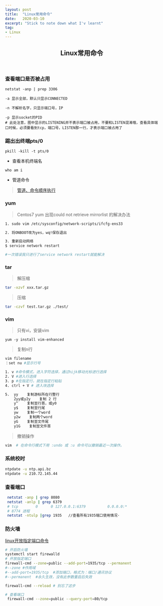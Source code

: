 ```yaml
---
layout: post
title:  "Linux常用命令"
date:   2020-03-10
excerpt: "Stick to note down what I'v learnt"
tag:
- Linux
---
```


<center><H2><b>Linux常用命令</b></H2></center><br>

### 查看端口是否被占用

```shell
netstat -anp | prep 3306

-a 显示全部，默认只显示CONNECTED

-n 不解析名字，只显示端口号，IP

-p 显示socket的PID
# 此处注意，图中显示的LISTENING并不表示端口被占用，不要和LISTEN混淆哦，查看具体端口时候，必须要看到tcp，端口号，LISTEN那一行，才表示端口被占用了
```

### 踢出出终端pts/0

```shell
pkill -kill -t pts/0
```

- 查看本机终端名

```shell
who am i
```

- 管道命令

> [管道、命令顺序执行](https://www.jianshu.com/p/9c0c2b57cb73)

### yum

> Centos7 yum 出现could not retrieve mirrorlist 的解决办法

```bash
1. sudo vim /etc/sysconfig/network-scripts/ifcfg-ens33 

2. 将ONBOOT改为yes，wq!保存退出

3. 重新启动网络
$ service network restart

#一次错误我只进行了service network restart就能解决
```

### tar

> 解压缩

```bash
tar -xzvf xxx.tar.gz
```

> 压缩

```bash
tar -czvf test.tar.gz ./test/
```

### vim

> 只有vi，安装vim

```shell
yum -y install vim-enhanced
```

> 复制n行

```bash
vim filename
：set nu #显示行号

1. v #命令模式，进入字符选择，通过hijk移动光标进行选择
2. V #进入行选择
3. p #在指定行，就在指定行粘贴
4. ctrl + V # 进入块选择

5. 	yy    复制游标所在行整行 
    2yy或y2y    复制 2 行
    y^    复制至行首，或y0
    y$    复制至行尾
    yw    复制一个word
    y2w    复制两个word 
    yG    复制至文件尾
    y1G    复制至文件首


```

> 撤销操作

```bash
vim  # 在命令行模式下用 :undo 或 :u 命令可以撤销最近一次操作。
```

### 系统校时

```bash
ntpdate -u ntp.api.bz
ntpdate -u 210.72.145.44

```

### 查看端口

```bash
 netstat -anp | grep 8080
 netstat -anlp | grep 6379
 # tcp        0      0 127.0.0.1:6379          0.0.0.0:*               LISTEN      8774/./src/redis-se
 # 8774 进程
 netstat -ntulp |grep 1935   //查看所有1935端口使用情况·
```



### 防火墙

[linux开放指定端口命令](https://www.cnblogs.com/sxmny/p/11224842.html)

```bash
# 开启防火墙 
systemctl start firewalld
# 开放指定端口
firewall-cmd --zone=public --add-port=1935/tcp --permanent
#--zone #作用域
#--add-port=1935/tcp  #添加端口，格式为：端口/通讯协议
#--permanent  #永久生效，没有此参数重启后失效

firewall-cmd --reload # 别忘了这步

# 查看端口
 firewall-cmd --zone=public --query-port=80/tcp
```





